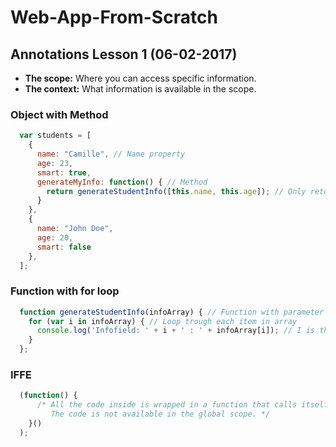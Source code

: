 # Web-App-From-Scratch

## Annotations Lesson 1 (06-02-2017)

* **The scope:** Where you can access specific information.
* **The context:** What information is available in the scope.

### Object with Method
```javascript
  var students = [
    {
      name: "Camille", // Name property
      age: 23,
      smart: true,
      generateMyInfo: function() { // Method
        return generateStudentInfo([this.name, this.age]); // Only return the name and age to function
      }
    },
    {
      name: "John Doe",
      age: 20,
      smart: false
    },
  ];
```

### Function with for loop
```javascript
  function generateStudentInfo(infoArray) { // Function with parameter 'infoArray'
    for (var i in infoArray) { // Loop trough each item in array
      console.log('Infofield: ' + i + ' : ' + infoArray[i]); // I is the index
    }
  };
```

### IFFE
```javascript
  (function() {
      /* All the code inside is wrapped in a function that calls itself.
         The code is not available in the global scope. */
    }()
  );
```
